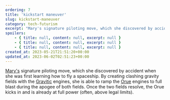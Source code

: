 ```yaml
---
ordering: 7
title: 'kickstart maneuver'
slug: kickstart-maneuver
category: tech-futurism
excerpt: "Mary's signature piloting move, which she discovered by accident when she was first learning how to..."
spoilers:
    - { title: null, content: null, excerpt: null }
    - { title: null, content: null, excerpt: null }
    - { title: null, content: null, excerpt: null }
created_at: 2023-05-21T21:51:20+00:00
updated_at: 2023-06-02T02:51:23+00:00
---
```

[Mary's](/category/characters/mary) signature piloting move, which she discovered by accident when she was first learning how to fly a spaceship. By creating clashing gravity fields with the [Gravitic](/category/tech-futurism/gravitics) engines, she is able to ramp the [Orue](/category/tech-futurism/orue) engines to full blast during the apogee of both fields. Once the two fields resolve, the Orue kicks in and is already at full power (often, above legal limits).